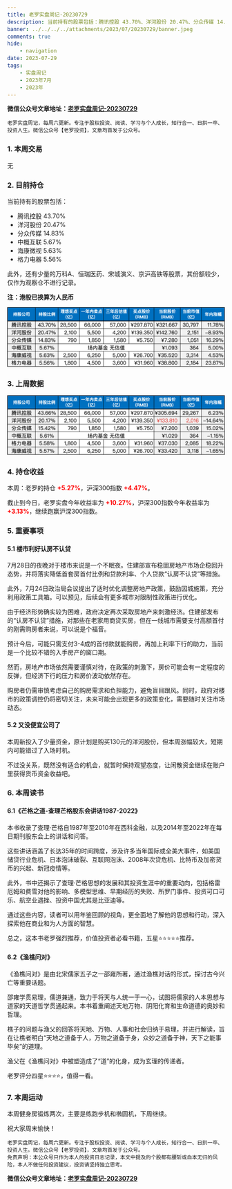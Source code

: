 ```yaml
---
title: 老罗实盘周记-20230729
description: 当前持有的股票包括：腾讯控股 43.70%、洋河股份 20.47%、分众传媒 14.83%、中概互联 5.67%、海康微视 5.63%、格力电器 5.56%。此外，还有少量的万科A、恒瑞医药、宋城演义、京沪高铁等股票，其份额较少，仅作为观察仓不进行记录。本周：老罗的持仓+5.27%，沪深300指数+4.47%。
banner: ../../../../attachments/2023/07/20230729/banner.jpeg
comments: true
hide:
    - navigation
date: 2023-07-29
tags:
    - 实盘周记
    - 2023年7月
    - 2023年
---
```


__微信公众号文章地址：[老罗实盘周记-20230729](https://mp.weixin.qq.com/s/4eXfRfb-JEndptgwvptNEQ)__

```
老罗实盘周记，每周六更新。专注于股权投资、阅读、学习与个人成长，知行合一、日拱一卒、投资人生。微信公众号【老罗投资】，文章均首发于公众号。
```

### 1. 本周交易

无

### 2. 目前持仓

当前持有的股票包括：

+ 腾讯控股 43.70%
+ 洋河股份 20.47%
+ 分众传媒 14.83%
+ 中概互联 5.67%
+ 海康微视 5.63%
+ 格力电器 5.56%

此外，还有少量的万科A、恒瑞医药、宋城演义、京沪高铁等股票，其份额较少，仅作为观察仓不进行记录。

**注：港股已换算为人民币**

![目前持仓](../../../attachments/2023/07/20230729/1.png)

### 3. 上周数据

![上周数据](../../../attachments/2023/07/20230729/2.png)

### 4. 持仓收益

本周：老罗的持仓 <strong style="color:red;">+5.27%</strong>，沪深300指数 <strong style="color:red;">+4.47%</strong>。

截止到今日，老罗实盘今年收益率为 <strong style="color:red;">+10.27%</strong>，沪深300指数今年收益率为 <strong style="color:red;">+3.13%</strong>，继续跑赢沪深300指数。

### 5. 重要事项

#### 5.1 楼市利好认房不认贷

7月28日的夜晚对于楼市来说是一个不眠夜。住建部宣布稳固房地产市场企稳回升态势，并将落实降低首套房首付比例和贷款利率、个人贷款“认房不认贷”等措施。

此外，7月24日政治局会议提出了适时优化调整房地产政策，鼓励因城施策，充分利用政策工具箱。可以预见，后续会有更多城市对限制性政策进行优化。

由于经济形势确实较为困难，政府决定再次采取房地产来刺激经济。住建部发布的“认房不认贷”措施，对那些在老家用商贷买房，但在一线城市需要支付高额首付的刚需购房者来说，可以说是个福音。

预计今后，可能只需支付3-4成的首付款就能购房，再加上利率下行的助力，当前是一个比较不错的入手房产的窗口期。

然而，房地产市场依然需要谨慎对待，在政策的刺激下，房价可能会有一定程度的反弹，但经济下行的压力和房价波动依然存在。

购房者仍需审慎考虑自己的购房需求和负担能力，避免盲目跟风。同时，政府对楼市的政策调控仍将密切关注，未来可能会出现更多的政策变化，需要随时关注市场动态。

#### 5.2 又没便宜公司了

本周新投入了少量资金，原计划是购买130元的洋河股份，但本周涨幅较大，短期内可能错过了入场时机。

不过没关系，既然没有适合的机会，就暂时保持观望态度，让闲散资金继续在账户里获得货币资金收益吧。

### 6. 本周读书

#### 6.1《芒格之道-查理芒格股东会讲话1987-2022》

本书收录了查理·芒格自1987年至2010年在西科金融，以及2014年至2022年在每日期刊股东会上的讲话和问答。

这些讲话涵盖了长达35年的时间跨度，涉及许多当年国际或全美大事件，如美国储贷行业危机、日本泡沫破裂、互联网泡沫、2008年次贷危机、比特币及加密货币的兴起、新冠疫情等。

此外，书中还揭示了查理·芒格思想的发展和其投资生涯中的重要动向，包括格雷厄姆和费雪对他的影响、多模型思维、早期经历的失败、所罗门事件、投资可口可乐、航空业遇挫、投资中国尤其是比亚迪等。

通过这些内容，读者可以用年鉴回顾的视角，更全面地了解他的思想和行动，深入探索他在商业和为人方面的智慧。

总之，这本书老罗强烈推荐，价值投资者必看书籍，五星⭐️⭐️⭐️⭐️⭐️推荐。

#### 6.2《渔樵问对》

《渔樵问对》是由北宋儒家五子之一邵雍所著，通过渔樵对话的形式，探讨古今兴亡等重要话题。

邵雍学贯易理，儒道兼通，致力于将天与人统一于一心，试图将儒家的人本思想与道家的天道哲学贯通起来。本书着重阐述天地万物、阴阳化育和生命道德的奥妙和哲理。

樵子的问题与渔父的回答将天地、万物、人事和社会归纳于易理，并进行解读，旨在让樵者明白“天地之道备于人，万物之道备于身，众妙之道备于神，天下之能事毕矣”的道理。

渔父在《渔樵问对》中被塑造成了“道”的化身，成为玄理的传递者。

老罗评分四星⭐️⭐️⭐️⭐️，值得一看。

### 7. 本周运动

本周健身房锻炼两次，主要是练跑步机和椭圆机，下周继续。

祝大家周末愉快！

```
老罗实盘周记，每周六更新。专注于股权投资、阅读、学习与个人成长，知行合一、日拱一卒、投资人生。微信公众号【老罗投资】，文章均首发于公众号。
免责声明：本公众号只作为本人的投资日志记录，本文中提及的个股都有腰斩或血本无归的风险，本人不做任何投资建议，投资请坚持独立思考。
```

__微信公众号文章地址：[老罗实盘周记-20230729](https://mp.weixin.qq.com/s/4eXfRfb-JEndptgwvptNEQ)__